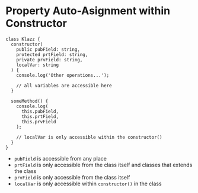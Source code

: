 # Property Auto-Asignment within Constructor

```
class Klazz {
  constructor(
    public pubField: string,
    protected prtField: string,
    private prvField: string,
    localVar: string
  ) {
    console.log('Other operations...');

    // all variables are accessible here
  }

  someMethod() {
    console.log(
      this.pubField,
      this.prtField,
      this.prvField
    );

    // localVar is only accessible within the constructor()
  }
}
```

* `pubField` is accessible from any place
* `prtField` is only accessible from the class itself and classes that extends the class
* `prvField` is only accessible from the class itself
* `localVar` is only accessible within `constructor()` in the class
